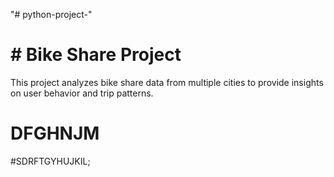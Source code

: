 "# python-project-" 
# # Bike Share Project

This project analyzes bike share data from multiple cities to provide insights on user behavior and trip patterns.
# DFGHNJM
#SDRFTGYHUJKIL;

